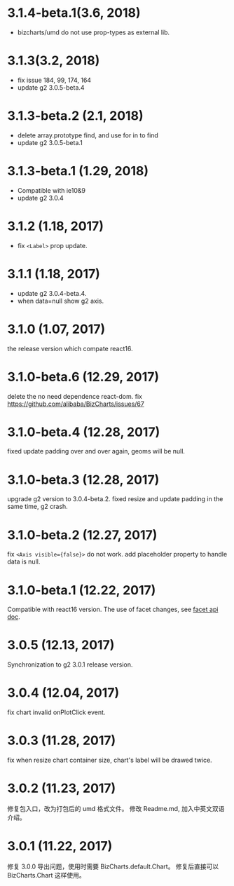 # 3.1.4-beta.1(3.6, 2018)
- bizcharts/umd do not use prop-types as external lib.

# 3.1.3(3.2, 2018)
- fix issue 184, 99, 174, 164
- update g2 3.0.5-beta.4

# 3.1.3-beta.2 (2.1, 2018)
- delete array.prototype find, and use for in to find
- update g2 3.0.5-beta.1

# 3.1.3-beta.1 (1.29, 2018)
- Compatible with ie10&9
- update g2 3.0.4

# 3.1.2 (1.18, 2017)
- fix `<Label>` prop update.

# 3.1.1 (1.18, 2017)
- update g2 3.0.4-beta.4.
- when data=null show g2 axis.

# 3.1.0 (1.07, 2017)
the release version which compate react16.

# 3.1.0-beta.6 (12.29, 2017)
delete the no need dependence react-dom.
fix https://github.com/alibaba/BizCharts/issues/67

# 3.1.0-beta.4 (12.28, 2017)
fixed update padding over and over again, geoms will be null.

# 3.1.0-beta.3 (12.28, 2017)
upgrade g2 version to 3.0.4-beta.2.
fixed resize and update padding in the same time, g2 crash.

# 3.1.0-beta.2 (12.27, 2017)
fix `<Axis visible={false}>` do not work.
add placeholder property to handle data is null.

# 3.1.0-beta.1 (12.22, 2017)
Compatible with react16 version.
The use of facet changes, see [facet api doc]( https://github.com/alibaba/BizCharts/blob/master/doc/api/facet.md).

# 3.0.5 (12.13, 2017)
Synchronization to g2 3.0.1 release version.

# 3.0.4 (12.04, 2017)
fix chart invalid onPlotClick event.

# 3.0.3 (11.28, 2017)
fix when resize chart container size, chart's label will be drawed twice.

# 3.0.2 (11.23, 2017)
修复包入口，改为打包后的 umd 格式文件。
修改 Readme.md, 加入中英文双语介绍。

# 3.0.1 (11.22, 2017)
修复 3.0.0 导出问题，使用时需要 BizCharts.default.Chart。
修复后直接可以 BizCharts.Chart 这样使用。